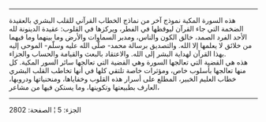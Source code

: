 ------------------------------------------------------------------------

هذه السورة المكية نموذج آخر من نماذج الخطاب القرآني للقلب البشري
بالعقيدة الضخمة التي جاء القرآن ليوقظها في الفطر، ويركزها في القلوب:
عقيدة الدينونة لله الأحد الفرد الصمد، خالق الكون والناس، ومدبر السماوات
والأرض وما بينهما وما فيهما من خلائق لا يعلمها إلا الله. والتصديق برسالة
محمد- صلّى الله عليه وسلّم- الموحى إليه بهذا القرآن لهداية البشر إلى الله.
والاعتقاد بالبعث والقيامة والحساب والجزاء.  
هذه هي القضية التي تعالجها السورة وهي القضية التي تعالجها سائر السور
المكية. كل منها تعالجها بأسلوب خاص، ومؤثرات خاصة تلتقي كلها في أنها
تخاطب القلب البشري خطاب العليم الخبير، المطلع على أسرار هذه القلوب
وخفاياها، ومنحنياتها ودروبها، العارف بطبيعتها وتكوينها، وما يستكن فيها
من مشاعر،

------------------------------------------------------------------------

الجزء: 5 ¦ الصفحة: 2802
